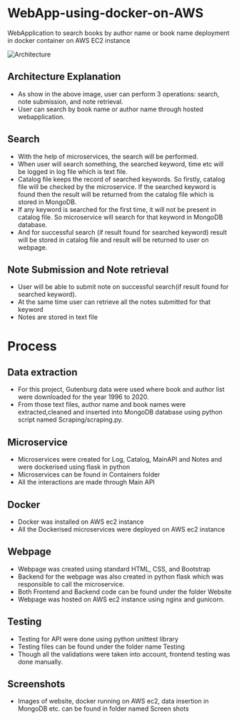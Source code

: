 # WebApp-using-docker-on-AWS
WebApplication to search books by author name or book name deployment in docker container on AWS EC2 instance

![Architecture](https://github.com/Poojan602/WebApp-using-docker-on-AWS/blob/master/Screen%20shots/Architecture.png)

## Architecture Explanation

- As show in the above image, user can perform 3 operations: search, note submission, and note retrieval.
- User can search by book name or author name through hosted webapplication.

## Search
- With the help of microservices, the search will be performed. 
- When user will search something, the searched keyword, time etc will be logged in log file which is text file.
- Catalog file keeps the record of searched keywords. So firstly, catalog file will be checked by the microservice. If the searched keyword is found then the result will be returned from the catalog file which is stored in MongoDB.
- If any keyword is searched for the first time, it will not be present in catalog file. So microservice will search for that keyword in MongoDB database.
- And for successful search (if result found for searched keyword) result will be stored in catalog file and result will be returned to user on webpage.

## Note Submission and Note retrieval
- User will be able to submit note on successful search(if result found for searched keyword).
- At the same time user can retrieve all the notes submitted for that keyword
- Notes are stored in text file


# Process

## Data extraction

- For this project, Gutenburg data were used where book and author list were downloaded for the year 1996 to 2020. 
- From those text files, author name and book names were extracted,cleaned and inserted into MongoDB database using python script named Scraping/scraping.py.

## Microservice

- Microservices were created for Log, Catalog, MainAPI and Notes and were dockerised using flask in python
- Microservices can be found in Containers folder
- All the interactions are made through Main API

## Docker

- Docker was installed on AWS ec2 instance
- All the Dockerised microservices were deployed on AWS ec2 instance

## Webpage

- Webpage was created using standard HTML, CSS, and Bootstrap
- Backend for the webpage was also created in python flask which was responsible to call the microservice.
- Both Frontend and Backend code can be found under the folder Website
- Webpage was hosted on AWS ec2 instance using nginx and gunicorn.

## Testing

- Testing for API were done using python unittest library
- Testing files can be found under the folder name Testing
- Though all the validations were taken into account, frontend testing was done manually. 

## Screenshots

- Images of website, docker running on AWS ec2, data insertion in MongoDB etc. can be found in folder named Screen shots
